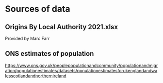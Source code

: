 # Sources of data

## Origins By Local Authority 2021.xlsx

Provided by Marc Farr

## ONS estimates of population

https://www.ons.gov.uk/peoplepopulationandcommunity/populationandmigration/populationestimates/datasets/populationestimatesforukenglandandwalesscotlandandnorthernireland